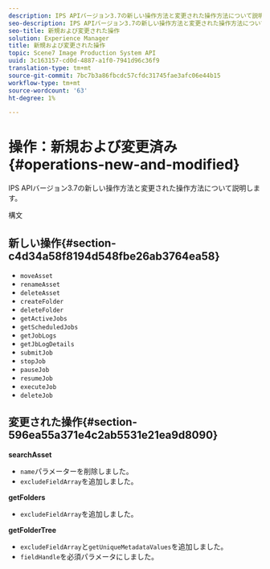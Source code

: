 ```yaml
---
description: IPS APIバージョン3.7の新しい操作方法と変更された操作方法について説明します。
seo-description: IPS APIバージョン3.7の新しい操作方法と変更された操作方法について説明します。
seo-title: 新規および変更された操作
solution: Experience Manager
title: 新規および変更された操作
topic: Scene7 Image Production System API
uuid: 3c163157-cd0d-4887-a1f0-7941d96c36f9
translation-type: tm+mt
source-git-commit: 7bc7b3a86fbcdc57cfdc31745fae3afc06e44b15
workflow-type: tm+mt
source-wordcount: '63'
ht-degree: 1%

---
```



# 操作：新規および変更済み{#operations-new-and-modified}

IPS APIバージョン3.7の新しい操作方法と変更された操作方法について説明します。

構文

## 新しい操作{#section-c4d34a58f8194d548fbe26ab3764ea58}

* `moveAsset`
* `renameAsset`
* `deleteAsset`
* `createFolder`
* `deleteFolder`
* `getActiveJobs`
* `getScheduledJobs`
* `getJobLogs`
* `getJbLogDetails`
* `submitJob`
* `stopJob`
* `pauseJob`
* `resumeJob`
* `executeJob`
* `deleteJob`

## 変更された操作{#section-596ea55a371e4c2ab5531e21ea9d8090}

**searchAsset**

* `name`パラメーターを削除しました。
* `excludeFieldArray`を追加しました。

**getFolders**

* `excludeFieldArray`を追加しました。

**getFolderTree**

* `excludeFieldArray`と`getUniqueMetadataValues`を追加しました。
* `fieldHandle`を必須パラメータにしました。

